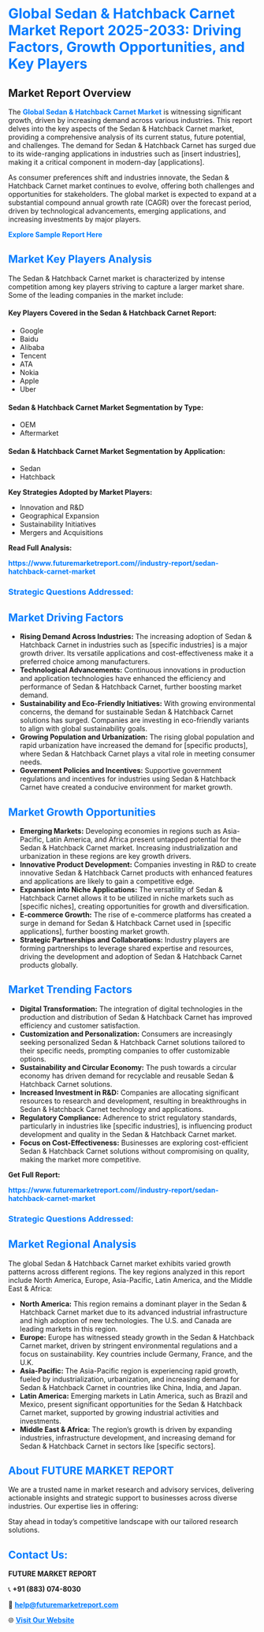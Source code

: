 <h1 style="color: #007BFF;">Global Sedan & Hatchback Carnet Market Report 2025-2033: Driving Factors, Growth Opportunities, and Key Players</h1>

<section id="overview">
<h2>Market Report Overview</h2>
<p>The <a href="https://www.futuremarketreport.com//industry-report/sedan-hatchback-carnet-market" style="color: #007BFF; text-decoration: none;"><strong>Global Sedan & Hatchback Carnet Market</strong></a> is witnessing significant growth, driven by increasing demand across various industries. This report delves into the key aspects of the Sedan & Hatchback Carnet market, providing a comprehensive analysis of its current status, future potential, and challenges. The demand for Sedan & Hatchback Carnet has surged due to its wide-ranging applications in industries such as [insert industries], making it a critical component in modern-day [applications].</p>
<p>As consumer preferences shift and industries innovate, the Sedan & Hatchback Carnet market continues to evolve, offering both challenges and opportunities for stakeholders. The global market is expected to expand at a substantial compound annual growth rate (CAGR) over the forecast period, driven by technological advancements, emerging applications, and increasing investments by major players.</p>
</section>

<section id="overview">
<p><a href="https://www.futuremarketreport.com//request-sample/reportId=90935" style="color: #007BFF; text-decoration: none;"><strong>Explore Sample Report Here</strong></a></p>
</section>

<section id="key-players">
<h2 style="color: #007BFF;">Market Key Players Analysis</h2>
<p>The Sedan & Hatchback Carnet market is characterized by intense competition among key players striving to capture a larger market share. Some of the leading companies in the market include:</p>
<h4>Key Players Covered in the Sedan & Hatchback Carnet Report:</h4>
<ul><li>Google</li><li>Baidu</li><li>Alibaba</li><li>Tencent</li><li>ATA</li><li>Nokia</li><li>Apple</li><li>Uber</li></ul>
<h4>Sedan & Hatchback Carnet Market Segmentation by Type:</h4>
<ul><li>OEM</li><li>Aftermarket</li></ul>

<h4>Sedan & Hatchback Carnet Market Segmentation by Application:</h4>
<ul><li>Sedan</li><li>Hatchback</li></ul>
<p><strong>Key Strategies Adopted by Market Players:</strong></p>
<ul>
<li>Innovation and R&D</li>
<li>Geographical Expansion</li>
<li>Sustainability Initiatives</li>
<li>Mergers and Acquisitions</li>
</ul>
</section>

<section>
<p><strong>Read Full Analysis: </strong></p><a href="https://www.futuremarketreport.com//industry-report/sedan-hatchback-carnet-market" style="color: #007BFF; text-decoration: none;"><strong>https://www.futuremarketreport.com//industry-report/sedan-hatchback-carnet-market</strong></a>
<h3 style="color: #007BFF;">Strategic Questions Addressed:</h3>
</section>

<section id="driving-factors">
<h2 style="color: #007BFF;">Market Driving Factors</h2>
<ul>
<li><strong>Rising Demand Across Industries:</strong> The increasing adoption of Sedan & Hatchback Carnet in industries such as [specific industries] is a major growth driver. Its versatile applications and cost-effectiveness make it a preferred choice among manufacturers.</li>
<li><strong>Technological Advancements:</strong> Continuous innovations in production and application technologies have enhanced the efficiency and performance of Sedan & Hatchback Carnet, further boosting market demand.</li>
<li><strong>Sustainability and Eco-Friendly Initiatives:</strong> With growing environmental concerns, the demand for sustainable Sedan & Hatchback Carnet solutions has surged. Companies are investing in eco-friendly variants to align with global sustainability goals.</li>
<li><strong>Growing Population and Urbanization:</strong> The rising global population and rapid urbanization have increased the demand for [specific products], where Sedan & Hatchback Carnet plays a vital role in meeting consumer needs.</li>
<li><strong>Government Policies and Incentives:</strong> Supportive government regulations and incentives for industries using Sedan & Hatchback Carnet have created a conducive environment for market growth.</li>
</ul>
</section>

<section id="growth-opportunities">
<h2 style="color: #007BFF;">Market Growth Opportunities</h2>
<ul>
<li><strong>Emerging Markets:</strong> Developing economies in regions such as Asia-Pacific, Latin America, and Africa present untapped potential for the Sedan & Hatchback Carnet market. Increasing industrialization and urbanization in these regions are key growth drivers.</li>
<li><strong>Innovative Product Development:</strong> Companies investing in R&D to create innovative Sedan & Hatchback Carnet products with enhanced features and applications are likely to gain a competitive edge.</li>
<li><strong>Expansion into Niche Applications:</strong> The versatility of Sedan & Hatchback Carnet allows it to be utilized in niche markets such as [specific niches], creating opportunities for growth and diversification.</li>
<li><strong>E-commerce Growth:</strong> The rise of e-commerce platforms has created a surge in demand for Sedan & Hatchback Carnet used in [specific applications], further boosting market growth.</li>
<li><strong>Strategic Partnerships and Collaborations:</strong> Industry players are forming partnerships to leverage shared expertise and resources, driving the development and adoption of Sedan & Hatchback Carnet products globally.</li>
</ul>
</section>

<section id="trending-factors">
<h2 style="color: #007BFF;">Market Trending Factors</h2>
<ul>
<li><strong>Digital Transformation:</strong> The integration of digital technologies in the production and distribution of Sedan & Hatchback Carnet has improved efficiency and customer satisfaction.</li>
<li><strong>Customization and Personalization:</strong> Consumers are increasingly seeking personalized Sedan & Hatchback Carnet solutions tailored to their specific needs, prompting companies to offer customizable options.</li>
<li><strong>Sustainability and Circular Economy:</strong> The push towards a circular economy has driven demand for recyclable and reusable Sedan & Hatchback Carnet solutions.</li>
<li><strong>Increased Investment in R&D:</strong> Companies are allocating significant resources to research and development, resulting in breakthroughs in Sedan & Hatchback Carnet technology and applications.</li>
<li><strong>Regulatory Compliance:</strong> Adherence to strict regulatory standards, particularly in industries like [specific industries], is influencing product development and quality in the Sedan & Hatchback Carnet market.</li>
<li><strong>Focus on Cost-Effectiveness:</strong> Businesses are exploring cost-efficient Sedan & Hatchback Carnet solutions without compromising on quality, making the market more competitive.</li>
</ul>
</section>

<section>
<p><strong>Get Full Report: </strong></p><a href="https://www.futuremarketreport.com//industry-report/sedan-hatchback-carnet-market" style="color: #007BFF; text-decoration: none;"><strong>https://www.futuremarketreport.com//industry-report/sedan-hatchback-carnet-market</strong></a>
<h3 style="color: #007BFF;">Strategic Questions Addressed:</h3>
</section>


<section id="regional-analysis">
<h2 style="color: #007BFF;">Market Regional Analysis</h2>
<p>The global Sedan & Hatchback Carnet market exhibits varied growth patterns across different regions. The key regions analyzed in this report include North America, Europe, Asia-Pacific, Latin America, and the Middle East & Africa:</p>
<ul>
<li><strong>North America:</strong> This region remains a dominant player in the Sedan & Hatchback Carnet market due to its advanced industrial infrastructure and high adoption of new technologies. The U.S. and Canada are leading markets in this region.</li>
<li><strong>Europe:</strong> Europe has witnessed steady growth in the Sedan & Hatchback Carnet market, driven by stringent environmental regulations and a focus on sustainability. Key countries include Germany, France, and the U.K.</li>
<li><strong>Asia-Pacific:</strong> The Asia-Pacific region is experiencing rapid growth, fueled by industrialization, urbanization, and increasing demand for Sedan & Hatchback Carnet in countries like China, India, and Japan.</li>
<li><strong>Latin America:</strong> Emerging markets in Latin America, such as Brazil and Mexico, present significant opportunities for the Sedan & Hatchback Carnet market, supported by growing industrial activities and investments.</li>
<li><strong>Middle East & Africa:</strong> The region’s growth is driven by expanding industries, infrastructure development, and increasing demand for Sedan & Hatchback Carnet in sectors like [specific sectors].</li>
</ul>
</section>

<footer>
<h2 style="color: #007BFF;">About FUTURE MARKET REPORT</h2>
<p>We are a trusted name in market research and advisory services, delivering actionable insights and strategic support to businesses across diverse industries. Our expertise lies in offering:</p>

<p>Stay ahead in today’s competitive landscape with our tailored research solutions.</p>

<h2 style="color: #007BFF;">Contact Us:</h2>
<p><strong>FUTURE MARKET REPORT</strong></p>
<p>📞 <strong>+91 (883) 074-8030</strong></p>
<p>📧 <strong><a href="mailto:help@futuremarketreport.com" style="color: #007BFF;">help@futuremarketreport.com</a></strong></p>
<p>🌐 <strong><a href="https://www.futuremarketreport.com/" style="color: #007BFF;">Visit Our Website</a></strong></p>
</footer>